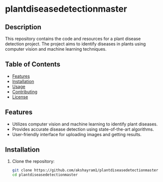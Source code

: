 # plantdiseasedetectionmaster

## Description

This repository contains the code and resources for a plant disease detection project. The project aims to identify diseases in plants using computer vision and machine learning techniques.

## Table of Contents

- [Features](#features)
- [Installation](#installation)
- [Usage](#usage)
- [Contributing](#contributing)
- [License](#license)

## Features

- Utilizes computer vision and machine learning to identify plant diseases.
- Provides accurate disease detection using state-of-the-art algorithms.
- User-friendly interface for uploading images and getting results.

## Installation

1. Clone the repository:

   ```bash
   git clone https://github.com/akshayram1/plantdiseasedetectionmaster.git
   cd plantdiseasedetectionmaster
